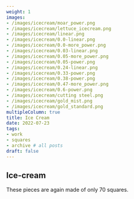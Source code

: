 ```yaml
---
weight: 1
images:
- /images/icecream/moar_power.png
- /images/icecream/lettuce_icecream.png
- /images/icecream/linear.png
- /images/icecream/0.0-linear.png
- /images/icecream/0.0-more_power.png
- /images/icecream/0.03-linear.png
- /images/icecream/0.05-more_power.png
- /images/icecream/0.05-power.png
- /images/icecream/0.24-linear.png
- /images/icecream/0.33-power.png
- /images/icecream/0.38-power.png
- /images/icecream/0.47-more_power.png
- /images/icecream/0.6-power.png
- /images/icecream/cutting steel.png
- /images/icecream/gold_mist.png
- /images/icecream/gold_standard.png
multipleColumn: true
title: Ice Cream
date: 2022-07-23
tags:
- work
- squares
- archive # all posts
draft: false
---
```


## Ice-cream

These pieces are again made of only 70 squares.